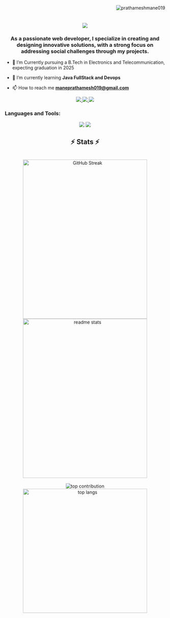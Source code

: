 <p align="right"> <img src="https://komarev.com/ghpvc/?username=prathameshmane019&label=Profile%20views&color=0e75b6&style=flat" alt="prathameshmane019" /> </p>

<h1 align="center">
    <img src="https://readme-typing-svg.herokuapp.com/?font=Righteous&size=35&center=true&vCenter=true&width=500&height=70&duration=4000&lines=Hi+There!+👋;+I'm+Prathamesh+Mane!;" />
</h1>
<h3 align="center">As a passionate web developer, I specialize in creating and designing innovative solutions, with a strong focus on addressing social challenges through my projects.</h3>


- 📖 I’m Currently pursuing a B.Tech in Electronics and Telecommunication, expecting graduation in 2025

- 🌱 I’m currently learning **Java FullStack and Devops**

- 📫 How to reach me **maneprathamesh019@gmail.com**

<div align="center"> 
  <a href="mailto:maneprathamesh019@gmail.com">
    <img src="https://img.shields.io/badge/Gmail-333333?style=for-the-badge&logo=gmail&logoColor=red" />
  </a>
  <a href="https://linkedin.com/in/prathamesh-mane-2308a5241/" target="_blank">
    <img src="https://img.shields.io/badge/LinkedIn-0077B5?style=for-the-badge&logo=linkedin&logoColor=white" target="_blank" />
  </a>
  <a href="https://twitter.com/prathamesh12633">
     <img src="https://img.shields.io/badge/Twitter-FF5722?style=for-the-badge&logo=todoist&logoColor=white" target="_blank" /> <!-- sqlite, safari, google-chrome are other good icon options -->
  </a>
</div>

<h3 align="left">Languages and Tools:</h3>
<div align="center">
    <img src="https://skillicons.dev/icons?i=react,nextjs,tailwind,bootstrap,html,css,vscode,github,angular,spring,git,arduino,docker,redux" />
    <img src="https://skillicons.dev/icons?i=nodejs,python,javascript,typescript,express,mongodb,redis,c,java,postgres,linux,matlab,nginx,postman" /><br>
</div><h2 align="center">⚡ Stats ⚡</h2>
<br>
<div align=center>
<img height=500 width=390 src="https://github-readme-streak-stats.herokuapp.com?user=prathameshmane019&theme=react&border_radius=10" alt="GitHub Streak" />
<img width=390 height=500 src="https://github-readme-stats.vercel.app/api?username=prathameshmane019&count_private=true&show_icons=true&theme=react&rank_icon=github&border_radius=10" alt="readme stats" />
  <br/>
  <br/>
<img  src="https://github-contributor-stats.vercel.app/api?username=prathameshmane019&limit=5&theme=react&combine_all_yearly_contributions=true" alt="top contribution">
<img width=390  align="center" src="https://github-readme-stats.vercel.app/api/top-langs/?username=prathameshmane019&hide=HTML&langs_count=8&layout=compact&theme=react&border_radius=10&size_weight=0.5&count_weight=0.5&exclude_repo=github-readme-stats" alt="top langs" />
</div>

